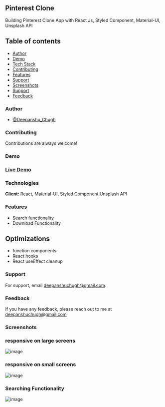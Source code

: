 
## Pinterest Clone

 Building Pinterest Clone App with React Js, Styled Component, 
  Material-UI, Unsplash API 
 
 
 ## Table of contents
* [Author](#Author)
* [Demo](#Demo)
* [Tech Stack](#Technologies)
* [Contributing](#Contributing)
* [Features](#features)
* [Support](#Support)
* [Screenshots](#Screenshots)
* [Support](#Support)
* [Feedback](#Feedback)


 
 ### Author

- [@Deepanshu_Chugh](https://github.com/DeepanshuChugh)


### Contributing

Contributions are always welcome!



###  Demo


### <a href="https://phenomenal-cactus-a0cea4.netlify.app/">Live Demo </a>


### Technologies

**Client:** React, Material-UI, Styled Component,Unsplash API



### Features

- Search functionality
- Download Functionality


## Optimizations
- function components
- React hooks
- React useEffect cleanup



### Support

For support, email deepanshuchugh@gmail.com.


### Feedback

If you have any feedback, please reach out to me at deepanshuchugh@gmail.com

### Screenshots

### responsive on large screens

![image](https://user-images.githubusercontent.com/51326421/121102612-36e29c80-c828-11eb-9812-63401a44d81a.png)


### responsive on small screens

![image](https://user-images.githubusercontent.com/51326421/121106925-30a4ee00-c831-11eb-9849-91b5462d6e82.png)



###  Searching Functionality

![image](https://user-images.githubusercontent.com/51326421/121102842-ca1bd200-c828-11eb-85b3-4b55885be8fc.png)


  
  
